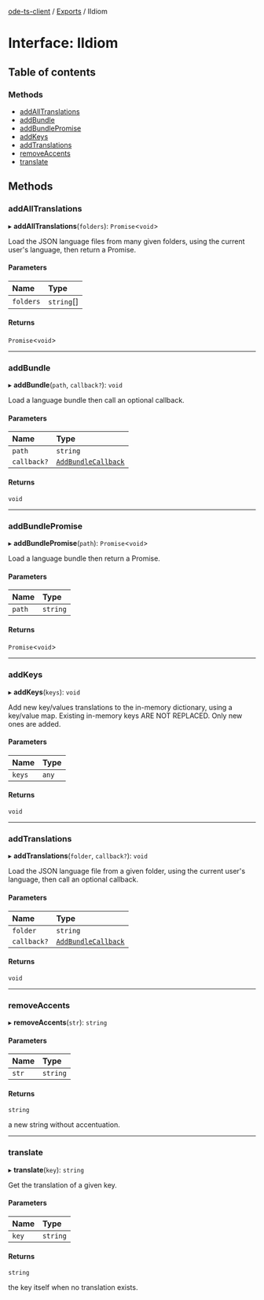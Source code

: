[ode-ts-client](../README.md) / [Exports](../modules.md) / IIdiom

# Interface: IIdiom

## Table of contents

### Methods

- [addAllTranslations](IIdiom.md#addalltranslations)
- [addBundle](IIdiom.md#addbundle)
- [addBundlePromise](IIdiom.md#addbundlepromise)
- [addKeys](IIdiom.md#addkeys)
- [addTranslations](IIdiom.md#addtranslations)
- [removeAccents](IIdiom.md#removeaccents)
- [translate](IIdiom.md#translate)

## Methods

### addAllTranslations

▸ **addAllTranslations**(`folders`): `Promise`<`void`\>

Load the JSON language files from many given folders, using the current user's language, then return a Promise.

#### Parameters

| Name | Type |
| :------ | :------ |
| `folders` | `string`[] |

#### Returns

`Promise`<`void`\>

___

### addBundle

▸ **addBundle**(`path`, `callback?`): `void`

Load a language bundle then call an optional callback.

#### Parameters

| Name | Type |
| :------ | :------ |
| `path` | `string` |
| `callback?` | [`AddBundleCallback`](../modules.md#addbundlecallback) |

#### Returns

`void`

___

### addBundlePromise

▸ **addBundlePromise**(`path`): `Promise`<`void`\>

Load a language bundle then return a Promise.

#### Parameters

| Name | Type |
| :------ | :------ |
| `path` | `string` |

#### Returns

`Promise`<`void`\>

___

### addKeys

▸ **addKeys**(`keys`): `void`

Add new key/values translations to the in-memory dictionary, using a key/value map. Existing in-memory keys ARE NOT REPLACED. Only new ones are added.

#### Parameters

| Name | Type |
| :------ | :------ |
| `keys` | `any` |

#### Returns

`void`

___

### addTranslations

▸ **addTranslations**(`folder`, `callback?`): `void`

Load the JSON language file from a given folder, using the current user's language, then call an optional callback.

#### Parameters

| Name | Type |
| :------ | :------ |
| `folder` | `string` |
| `callback?` | [`AddBundleCallback`](../modules.md#addbundlecallback) |

#### Returns

`void`

___

### removeAccents

▸ **removeAccents**(`str`): `string`

#### Parameters

| Name | Type |
| :------ | :------ |
| `str` | `string` |

#### Returns

`string`

a new string without accentuation.

___

### translate

▸ **translate**(`key`): `string`

Get the translation of a given key.

#### Parameters

| Name | Type |
| :------ | :------ |
| `key` | `string` |

#### Returns

`string`

the key itself when no translation exists.
